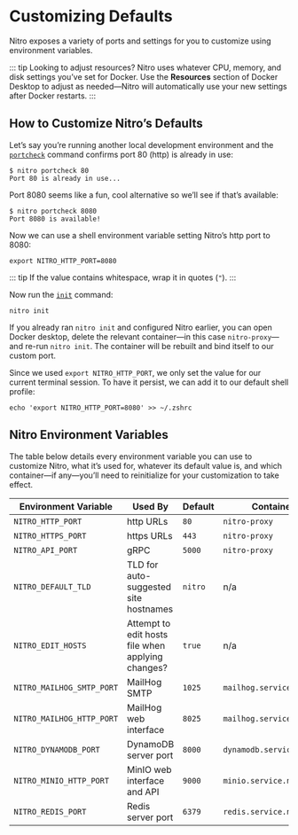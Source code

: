 # Customizing Defaults

Nitro exposes a variety of ports and settings for you to customize using environment variables.

::: tip Looking to adjust resources?
Nitro uses whatever CPU, memory, and disk settings you’ve set for Docker. Use the **Resources** section of Docker Desktop to adjust as needed—Nitro will automatically use your new settings after Docker restarts.
:::

## How to Customize Nitro’s Defaults

Let’s say you’re running another local development environment and the [`portcheck`](commands.md#portcheck) command confirms port 80 (http) is already in use:

```
$ nitro portcheck 80
Port 80 is already in use...
```

Port 8080 seems like a fun, cool alternative so we’ll see if that’s available:

```
$ nitro portcheck 8080
Port 8080 is available!
```

Now we can use a shell environment variable setting Nitro’s http port to 8080:

```
export NITRO_HTTP_PORT=8080
```

::: tip
If the value contains whitespace, wrap it in quotes (`"`).
:::

Now run the [`init`](commands.md#init) command:

```
nitro init
```

If you already ran `nitro init` and configured Nitro earlier, you can open Docker desktop, delete the relevant container—in this case `nitro-proxy`—and re-run `nitro init`. The container will be rebuilt and bind itself to our custom port.

Since we used `export NITRO_HTTP_PORT`, we only set the value for our current terminal session. To have it persist, we can add it to our default shell profile:

```
echo 'export NITRO_HTTP_PORT=8080' >> ~/.zshrc
```

## Nitro Environment Variables

The table below details every environment variable you can use to customize Nitro, what it’s used for, whatever its default value is, and which container—if any—you’ll need to reinitialize for your customization to take effect.

| Environment Variable      | Used By                                           | Default     | Container                |
| ------------------------- | ------------------------------------------------- | ----------- | ------------------------ |
| `NITRO_HTTP_PORT`         | http URLs                                         | `80`        | `nitro-proxy`            |
| `NITRO_HTTPS_PORT`        | https URLs                                        | `443`       | `nitro-proxy`            |
| `NITRO_API_PORT`          | gRPC                                              | `5000`      | `nitro-proxy`            |
| `NITRO_DEFAULT_TLD`       | TLD for auto-suggested site hostnames             | `nitro`     | n/a                      |
| `NITRO_EDIT_HOSTS`        | Attempt to edit hosts file when applying changes? | `true`      | n/a                      |
| `NITRO_MAILHOG_SMTP_PORT` | MailHog SMTP                                      | `1025`      | `mailhog.service.nitro`  |
| `NITRO_MAILHOG_HTTP_PORT` | MailHog web interface                             | `8025`      | `mailhog.service.nitro`  |
| `NITRO_DYNAMODB_PORT`     | DynamoDB server port                              | `8000`      | `dynamodb.service.nitro` |
| `NITRO_MINIO_HTTP_PORT`   | MinIO web interface and API                       | `9000`      | `minio.service.nitro`    |
| `NITRO_REDIS_PORT`        | Redis server port                                 | `6379`      | `redis.service.nitro`    |
